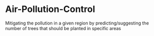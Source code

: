 # Air-Pollution-Control
Mitigating the pollution in a given region by predicting/suggesting the number of trees that should be planted in specific areas
